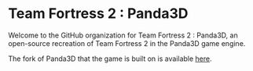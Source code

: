 # Team Fortress 2 : Panda3D

Welcome to the GitHub organization for Team Fortress 2 : Panda3D, an open-source recreation of Team Fortress 2 in the Panda3D game engine.

The fork of Panda3D that the game is built on is available [here](https://github.com/toontownretro).
